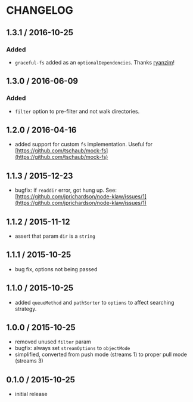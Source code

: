# CHANGELOG

## 1.3.1 / 2016-10-25

### Added

* `graceful-fs` added as an `optionalDependencies`. Thanks [ryanzim](https://github.com/ryanzim)!

## 1.3.0 / 2016-06-09

### Added

* `filter` option to pre-filter and not walk directories.

## 1.2.0 / 2016-04-16

* added support for custom `fs` implementation. Useful for [https://github.com/tschaub/mock-fs](https://github.com/tschaub/mock-fs)

## 1.1.3 / 2015-12-23

* bugfix: if `readdir` error, got hung up. See: [https://github.com/jprichardson/node-klaw/issues/1](https://github.com/jprichardson/node-klaw/issues/1)

## 1.1.2 / 2015-11-12

* assert that param `dir` is a `string`

## 1.1.1 / 2015-10-25

* bug fix, options not being passed

## 1.1.0 / 2015-10-25

* added `queueMethod` and `pathSorter` to `options` to affect searching strategy.

## 1.0.0 / 2015-10-25

* removed unused `filter` param
* bugfix: always set `streamOptions` to `objectMode`
* simplified, converted from push mode \(streams 1\) to proper pull mode \(streams 3\)

## 0.1.0 / 2015-10-25

* initial release

